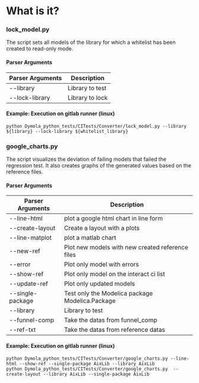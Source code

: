 # What is it?
### lock_model.py
The script sets all models of the library for which a whitelist has been created to read-only mode. 
#### Parser Arguments
| Parser Arguments  | Description | 
|-------------------|------------| 
|--library| Library to test           | 
|--lock-library|    Library to lock        | 

#### Example: Execution on gitlab runner (linux)
    python Dymola_python_tests/CITests/Converter/lock_model.py --library ${library} --lock-library ${whitelist_library}
### google_charts.py
The script visualizes the deviation of failing models that failed the regression test. It also creates graphs of the generated values based on the reference files.
#### Parser Arguments
| Parser Arguments | Description                           | 
|-----------------|---------------------------------------| 
|--line-html| plot a google html chart in line form |  | 
|--create-layout| Create a layout with a plots                                      | 
|--line-matplot|          plot a matlab chart                             |  
|--new-ref|        Plot new models with new created reference files                               |   
|--error|      Plot only model with errors                                 |   
|--show-ref| Plot only model on the interact ci list | 
|--update-ref| Plot only updated models |  
|--single-package| Test only the Modelica package Modelica.Package |  
|--library| Library to test|  
|--funnel-comp| Take the datas from funnel_comp |  
|--ref-txt| Take the datas from reference datas |  

#### Example: Execution on gitlab runner (linux)
    python Dymola_python_tests/CITests/Converter/google_charts.py --line-html --show-ref --single-package AixLib --library AixLib
    python Dymola_python_tests/CITests/Converter/google_charts.py  --create-layout --library AixLib --single-package AixLib
